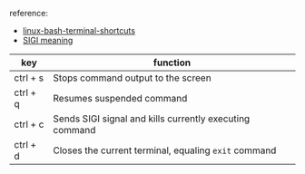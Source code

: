 reference:
- [linux-bash-terminal-shortcuts](https://www.makeuseof.com/linux-bash-terminal-shortcuts/)
- [SIGI meaning](https://www.computerhope.com/unix/signals.htm#:~:text=The%20INT%20signal%20is%20sent%20to%20a%20process%20by%20its%20controlling%20terminal%20when%20a%20user%20wants%20to%20interrupt%20the%20process.)

key      | function
---------|---------------
ctrl + s | Stops command output to the screen
ctrl + q | Resumes suspended command
ctrl + c | Sends SIGI signal and kills currently executing command
ctrl + d | Closes the current terminal, equaling `exit` command

